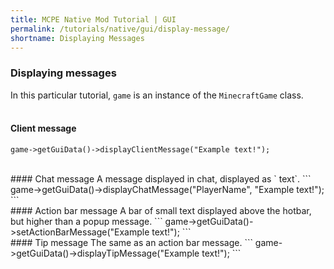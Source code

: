 ```yaml
---
title: MCPE Native Mod Tutorial | GUI
permalink: /tutorials/native/gui/display-message/
shortname: Displaying Messages
---
```

### Displaying messages
In this particular tutorial, `game` is an instance of the `MinecraftGame` class.  
<br>
#### Client message
```
game->getGuiData()->displayClientMessage("Example text!");
```
<br>
#### Chat message
A message displayed in chat, displayed as `<player> text`.
```
game->getGuiData()->displayChatMessage("PlayerName", "Example text!");
```
<br>
#### Action bar message
A bar of small text displayed above the hotbar, but higher than a popup message.
```
game->getGuiData()->setActionBarMessage("Example text!");
```
<br>
#### Tip message
The same as an action bar message.
```
game->getGuiData()->displayTipMessage("Example text!");
```

